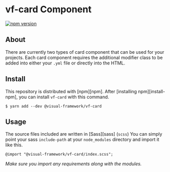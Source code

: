 # vf-card Component

[![npm version](https://badge.fury.io/js/%40visual-framework%2Fvf-card.svg)](https://badge.fury.io/js/%40visual-framework%2Fvf-card)

## About

There are currently two types of card component that can be used for your projects. Each card component requires the additional modifier class to be added into either your `.yml` file or directly into the HTML. 

## Install

This repository is distributed with [npm][npm]. After [installing npm][install-npm], you can install `vf-card` with this command.

```
$ yarn add --dev @visual-framework/vf-card
```

## Usage

The source files included are written in [Sass][sass] (`scss`) You can simply point your sass `include-path` at your `node_modules` directory and import it like this.

```
@import "@visual-framework/vf-card/index.scss";
```

_Make sure you import any requirements along with the modules._
